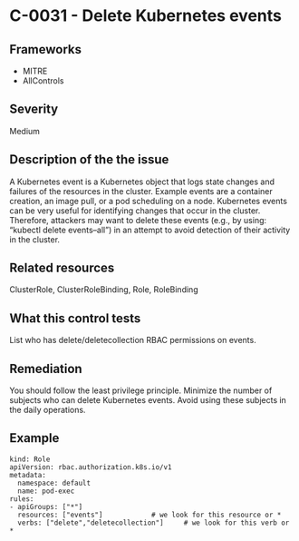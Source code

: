 # C-0031 - Delete Kubernetes events

## Frameworks
* MITRE
* AllControls
 
## Severity
Medium

## Description of the the issue
A Kubernetes event is a Kubernetes object that logs state changes and failures of the resources in the cluster. Example events are a container creation, an image pull, or a pod scheduling on a node. Kubernetes events can be very useful for identifying changes that occur in the cluster. Therefore, attackers may want to delete these events (e.g., by using: “kubectl delete events–all”) in an attempt to avoid detection of their activity in the cluster.
 
## Related resources
ClusterRole, ClusterRoleBinding, Role, RoleBinding
 
## What this control tests 
List who has delete/deletecollection RBAC permissions on events.
 
## Remediation
You should follow the least privilege principle. Minimize the number of subjects who can delete Kubernetes events. Avoid using these subjects in the daily operations.
 
## Example
```
kind: Role
apiVersion: rbac.authorization.k8s.io/v1
metadata:
  namespace: default
  name: pod-exec
rules:
- apiGroups: ["*"]
  resources: ["events"]  		   # we look for this resource or *
  verbs: ["delete","deletecollection"]	   # we look for this verb or * 	
```
